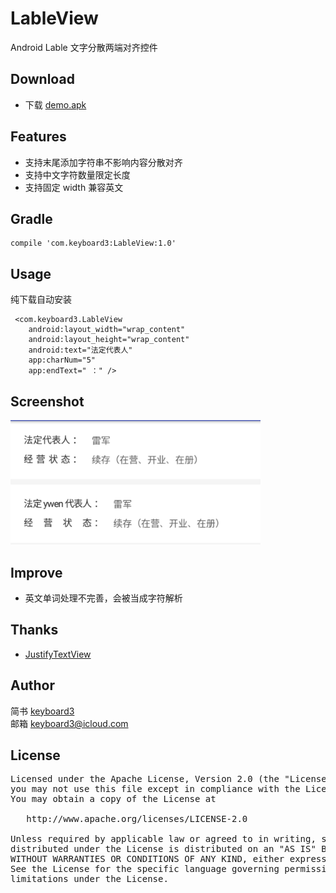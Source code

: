 # LableView
Android Lable 文字分散两端对齐控件

## Download
* 下载 [demo.apk](./demo.apk) <br/>

## Features
* 支持末尾添加字符串不影响内容分散对齐
* 支持中文字符数量限定长度
* 支持固定 width 兼容英文

## Gradle
```
compile 'com.keyboard3:LableView:1.0'
```

## Usage
纯下载自动安装
```
 <com.keyboard3.LableView
    android:layout_width="wrap_content"
    android:layout_height="wrap_content"
    android:text="法定代表人"
    app:charNum="5"
    app:endText=" ：" />
```
## Screenshot
<img src="./screenshot/ss1.png" width="400">

## Improve
* 英文单词处理不完善，会被当成字符解析

## Thanks
* [JustifyTextView](https://github.com/EyreGe/JustifyTextView)

## Author

简书 [keyboard3](http://www.jianshu.com/users/62329de8c8a6/latest_articles)<br>
邮箱 keyboard3@icloud.com

## License
<pre>
Licensed under the Apache License, Version 2.0 (the "License");
you may not use this file except in compliance with the License.
You may obtain a copy of the License at

   http://www.apache.org/licenses/LICENSE-2.0

Unless required by applicable law or agreed to in writing, software
distributed under the License is distributed on an "AS IS" BASIS,
WITHOUT WARRANTIES OR CONDITIONS OF ANY KIND, either express or implied.
See the License for the specific language governing permissions and
limitations under the License.
</pre>
